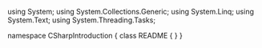 ﻿using System;
using System.Collections.Generic;
using System.Linq;
using System.Text;
using System.Threading.Tasks;

namespace CSharpIntroduction
{
    class README
    {
    }
}
